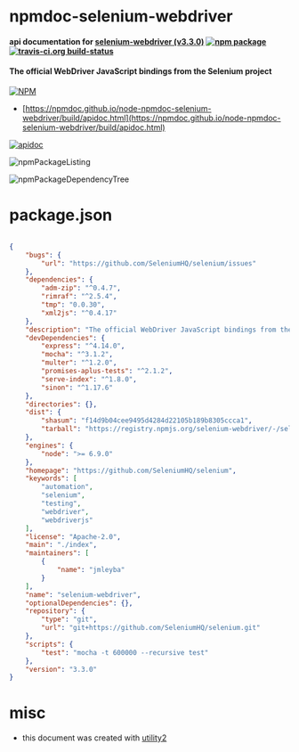 # npmdoc-selenium-webdriver

#### api documentation for  [selenium-webdriver (v3.3.0)](https://github.com/SeleniumHQ/selenium)  [![npm package](https://img.shields.io/npm/v/npmdoc-selenium-webdriver.svg?style=flat-square)](https://www.npmjs.org/package/npmdoc-selenium-webdriver) [![travis-ci.org build-status](https://api.travis-ci.org/npmdoc/node-npmdoc-selenium-webdriver.svg)](https://travis-ci.org/npmdoc/node-npmdoc-selenium-webdriver)

#### The official WebDriver JavaScript bindings from the Selenium project

[![NPM](https://nodei.co/npm/selenium-webdriver.png?downloads=true&downloadRank=true&stars=true)](https://www.npmjs.com/package/selenium-webdriver)

- [https://npmdoc.github.io/node-npmdoc-selenium-webdriver/build/apidoc.html](https://npmdoc.github.io/node-npmdoc-selenium-webdriver/build/apidoc.html)

[![apidoc](https://npmdoc.github.io/node-npmdoc-selenium-webdriver/build/screenCapture.buildCi.browser.%252Ftmp%252Fbuild%252Fapidoc.html.png)](https://npmdoc.github.io/node-npmdoc-selenium-webdriver/build/apidoc.html)

![npmPackageListing](https://npmdoc.github.io/node-npmdoc-selenium-webdriver/build/screenCapture.npmPackageListing.svg)

![npmPackageDependencyTree](https://npmdoc.github.io/node-npmdoc-selenium-webdriver/build/screenCapture.npmPackageDependencyTree.svg)



# package.json

```json

{
    "bugs": {
        "url": "https://github.com/SeleniumHQ/selenium/issues"
    },
    "dependencies": {
        "adm-zip": "^0.4.7",
        "rimraf": "^2.5.4",
        "tmp": "0.0.30",
        "xml2js": "^0.4.17"
    },
    "description": "The official WebDriver JavaScript bindings from the Selenium project",
    "devDependencies": {
        "express": "^4.14.0",
        "mocha": "^3.1.2",
        "multer": "^1.2.0",
        "promises-aplus-tests": "^2.1.2",
        "serve-index": "^1.8.0",
        "sinon": "^1.17.6"
    },
    "directories": {},
    "dist": {
        "shasum": "f14d9b04cee9495d4284d22105b189b8305ccca1",
        "tarball": "https://registry.npmjs.org/selenium-webdriver/-/selenium-webdriver-3.3.0.tgz"
    },
    "engines": {
        "node": ">= 6.9.0"
    },
    "homepage": "https://github.com/SeleniumHQ/selenium",
    "keywords": [
        "automation",
        "selenium",
        "testing",
        "webdriver",
        "webdriverjs"
    ],
    "license": "Apache-2.0",
    "main": "./index",
    "maintainers": [
        {
            "name": "jmleyba"
        }
    ],
    "name": "selenium-webdriver",
    "optionalDependencies": {},
    "repository": {
        "type": "git",
        "url": "git+https://github.com/SeleniumHQ/selenium.git"
    },
    "scripts": {
        "test": "mocha -t 600000 --recursive test"
    },
    "version": "3.3.0"
}
```



# misc
- this document was created with [utility2](https://github.com/kaizhu256/node-utility2)
